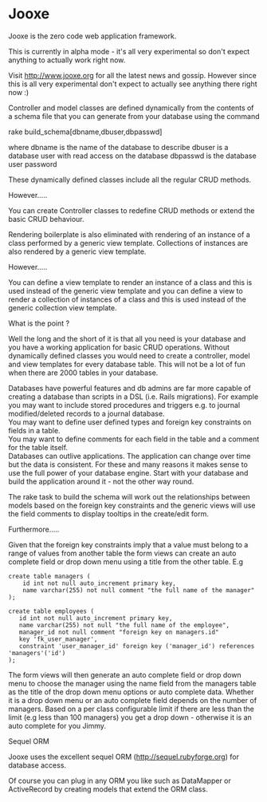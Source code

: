 Jooxe
=====

Jooxe is the zero code web application framework.  

This is currently in alpha mode - it's all very experimental so don't expect anything
to actually work right now.


Visit http://www.jooxe.org for all the latest news and gossip.  However since this
is all very experimental don't expect to actually see anything there right now :)

Controller and model classes are defined dynamically from the contents of a 
schema file that you can generate from your database using the command 

rake build_schema[dbname,dbuser,dbpasswd]

where dbname is the name of the database to describe
dbuser is a database user with read access on the database
dbpasswd is the database user password

These dynamically defined classes include all the regular CRUD methods.

However.....

You can create Controller classes to redefine CRUD methods or extend
the basic CRUD behaviour.

Rendering boilerplate is also eliminated with rendering of an instance of a class 
performed by a generic view template.  Collections of instances are also rendered by a generic
view template.

However.....

You can define a view template to render an instance of a class and this is used instead of 
the generic view template and you can define a view to render a collection of instances
of a class and this is used instead of the generic collection view template.

What is the point ?

Well the long and the short of it is that all you need is your database and you have a working 
application for basic CRUD operations.  Without dynamically defined classes you would need
to create a controller, model and view templates for every database table.  This will not
be a lot of fun when there are 2000 tables in your database.

Databases have powerful features and db admins are far more capable of creating a
database than scripts in a DSL (i.e. Rails migrations).  For example you may want to 
include stored procedures and triggers e.g. to journal modified/deleted records to a journal database.  
You may want to define user defined types and foreign key constraints on fields in a table.  
You may want to define comments for each field in the table and a comment for the table itself.  
Databases can outlive applications.  The application can change over time but the data is
consistent.  For these and many reasons it makes sense to use the full power of your database engine.
Start with your database and build the application around it - not the other way round.


The rake task to build the schema will work out the relationships between models based on the
foreign key constraints and the generic views will use the field comments to display tooltips in the 
create/edit form.

Furthermore.....

Given that the foreign key constraints imply that a value must belong to a range of values from another table
the form views can create an auto complete field or drop down menu using a title from the other table.  E.g

    create table managers (
        id int not null auto_increment primary key,
        name varchar(255) not null comment "the full name of the manager"
    );

    create table employees (
       id int not null auto_increment primary key,
       name varchar(255) not null "the full name of the employee",
       manager_id not null comment "foreign key on managers.id"
       key 'fk_user_manager',
       constraint 'user_manager_id' foreign key ('manager_id') references 'managers'('id')
    );


The form views will then generate an auto complete field or drop down menu to choose the
manager using the name field from the managers table as the title of the drop down menu options
or auto complete data.  Whether it is a drop down menu or an auto complete field depends
on the number of managers.  Based on a per class configurable limit if there are less than 
the limit (e.g less than 100 managers) you get a drop down - otherwise it is an auto complete
for you Jimmy.

Sequel ORM

Jooxe uses the excellent sequel ORM (http://sequel.rubyforge.org) for database access.

Of course you can plug in any ORM you like such as DataMapper or ActiveRecord by creating models 
that extend the ORM class.
